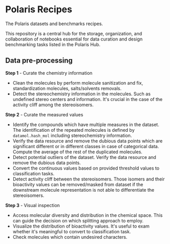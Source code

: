 # Polaris Recipes

The Polaris datasets and benchmarks recipes.

This repository is a central hub for the storage, organization, and collaboration of notebooks essential for data curation and design benchmarking tasks listed in the Polaris Hub. 

## Data pre-processing

**Step 1** - Curate the chemistry information
  - Clean the molecules by perform molecule sanitization and fix, standardization molecules, salts/solvents removals.
  - Detect the stereochemistry information in the molecules. Such as undefined stereo centers and information. It's crucial in the case of the activity cliff among the stereoisomers.


**Step 2** - Curate the measured values
  - Identify the compounds which have multiple measures in the dataset. The identification of the repeated molecules is defined by `datamol.hash_mol` including stereochemistry information.
  - Verify the data resource and remove the dubious data points which are significant different or in different classes in case of categorical data. Compute the average of the rest of the duplicated molecules.
  - Detect potential outliers of the dataset. Verify the data resource and remove the dubious data points.
  - Convert the continuous values based on provided threshold values to classification tasks.
  - Detect activity cliff between the stereoisomers. Those isomers and their bioactivity values can be removed/masked from dataset if the downstream molecule representation is not able to differentiate the stereoisomers.



**Step 3** - Visual inspection
  - Access molecular diversity and distribution in the chemical space. This can guide the decision on which splitting approach to employ. 
  - Visualize the distribution of bioactivity values. It's useful to exam whether it's meaningful to convert to classification task.
  - Check molecules which contain undesired characters.